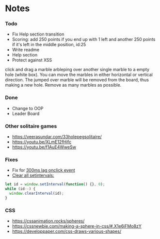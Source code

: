 # Notes

### Todo
- Fix Help section transition
- Scoring: add 250 points if you end up with 1 left and another 250 points if it's left in the middle position, id:25
- Write readme
- Help section
- Protect against XSS

 click and drag a marble arbleping over another single marble to a empty hole (white box). You can move the marbles in either horizontal or vertical direction. The jumped over marble will be removed from the board, thus making a new hole. Remove as many marbles as possible.

### Done
- Change to OOP
- Leader Board

### Other solitaire games
- https://veerasundar.com/33holepegsolitaire/
- https://youtu.be/XLmE12fHifc
- https://youtu.be/f1AuE4WweSw

### Fixes
- Fix for [300ms lag onclick event](https://developers.google.com/web/updates/2013/12/300ms-tap-delay-gone-away)
- [Clear all setintervals:](https://stackoverflow.com/questions/34167975/clear-all-setintervals)
```js
let id = window.setInterval(function() {}, 0);
while (id--) {
  window.clearInterval(id);
}
```

### CSS
- https://cssanimation.rocks/spheres/
- https://cssnewbie.com/making-a-sphere-in-css/#.X1e6iFMo8zY
- https://developpaper.com/css-draws-various-shapes/